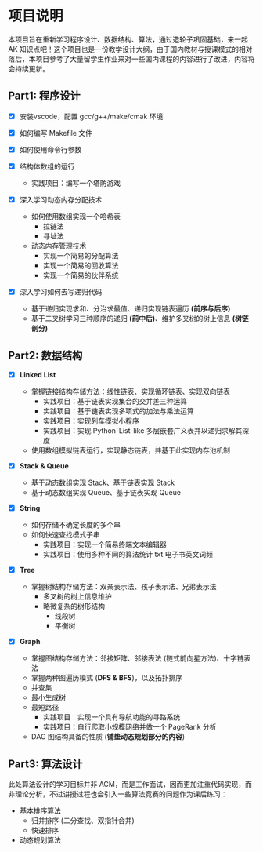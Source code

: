 # 项目说明

本项目旨在重新学习程序设计、数据结构、算法，通过造轮子巩固基础，来一起 AK 知识点吧！这个项目也是一份教学设计大纲，由于国内教材与授课模式的相对落后，本项目参考了大量留学生作业来对一些国内课程的内容进行了改进，内容将会持续更新。



## Part1: 程序设计

- [x] 安装vscode，配置 gcc/g++/make/cmak 环境
- [x] 如何编写 Makefile 文件
- [x] 如何使用命令行参数
- [x] 结构体数组的运行
  - 实践项目：编写一个塔防游戏

- [x] 深入学习动态内存分配技术
  - 如何使用数组实现一个哈希表
    - 拉链法
    - 寻址法
  - 动态内存管理技术
    - 实现一个简易的分配算法
    - 实现一个简易的回收算法
    - 实现一个简易的伙伴系统
- [x] 深入学习如何去写递归代码
  - 基于递归实现求和、分治求最值、递归实现链表遍历 **(前序与后序)**
  - 基于二叉树学习三种顺序的递归 **(前中后)**、维护多叉树的树上信息 **(树链剖分)**





## Part2: 数据结构

- [x] **Linked List**

  - 掌握链接结构存储方法：线性链表、实现循环链表、实现双向链表
    - 实践项目：基于链表实现集合的交并差三种运算
    - 实践项目：基于链表实现多项式的加法与乘法运算
    - 实践项目：实现列车模拟小程序
    - 实践项目：实现 Python-List-like 多层嵌套广义表并以递归求解其深度
  - 使用数组模拟链表运行，实现静态链表，并基于此实现内存池机制

- [x] **Stack & Queue**
  - 基于动态数组实现 Stack、基于链表实现 Stack
  - 基于动态数组实现 Queue、基于链表实现 Queue

- [x] **String**
  - 如何存储不确定长度的多个串
  - 如何快速查找模式子串
    - 实践项目：实现一个简易终端文本编辑器
    - 实践项目：使用多种不同的算法统计 txt 电子书英文词频

- [x] **Tree**
  - 掌握树结构存储方法：双亲表示法、孩子表示法、兄弟表示法
    - 多叉树的树上信息维护
    - 略微复杂的树形结构
      - 线段树
      - 平衡树

- [x] **Graph**
  - 掌握图结构存储方法：邻接矩阵、邻接表法 (链式前向星方法)、十字链表法
  - 掌握两种图遍历模式 (**DFS & BFS**)，以及拓扑排序
  - 并查集
  - 最小生成树
  - 最短路径
    - 实践项目：实现一个具有导航功能的寻路系统
    - 实践项目：自行爬取小规模网络并做一个 PageRank 分析
  - DAG 图结构具备的性质 (**铺垫动态规划部分的内容**)




## Part3: 算法设计

此处算法设计的学习目标并非 ACM，而是工作面试，因而更加注重代码实现，而非理论分析，不过讲授过程也会引入一些算法竞赛的问题作为课后练习：

- 基本排序算法
  - 归并排序 (二分查找、双指针合并)
  - 快速排序
- 动态规划算法
